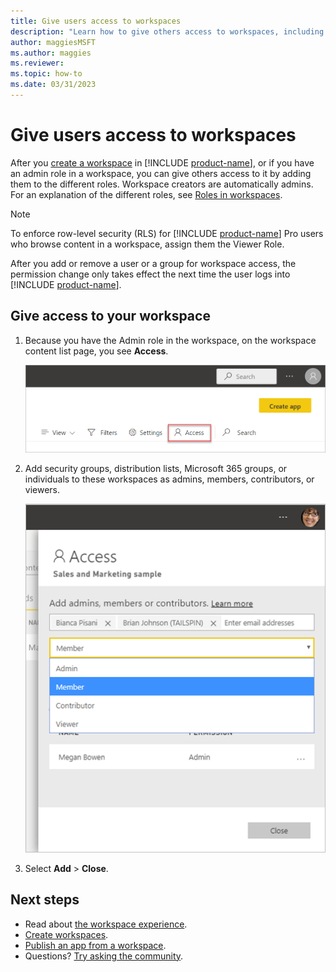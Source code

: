 ```yaml
---
title: Give users access to workspaces
description: "Learn how to give others access to workspaces, including collections of dashboards, reports, and paginated reports built to deliver key metrics for your organization."
author: maggiesMSFT
ms.author: maggies
ms.reviewer: 
ms.topic: how-to
ms.date: 03/31/2023
---
```

# Give users access to workspaces

After you [create a workspace](create-workspaces.md) in [!INCLUDE [product-name](../includes/product-name.md)], or if you have an admin role in a workspace, you can give others access to it by adding them to the different roles. Workspace creators are automatically admins. For an explanation of the different roles, see [Roles in workspaces](roles-workspaces.md).

> [!NOTE]
> To enforce row-level security (RLS) for [!INCLUDE [product-name](../includes/product-name.md)] Pro users who browse content in a workspace, assign them the Viewer Role.
> 
> After you add or remove a user or a group for workspace access, the permission change only takes effect the next time the user logs into [!INCLUDE [product-name](../includes/product-name.md)].

## Give access to your workspace

1. Because you have the Admin role in the workspace, on the workspace content list page, you see **Access**.

    ![Screenshot that shows the Workspaces content list.](media/create-workspaces/power-bi-workspace-access-icon.png)

1. Add security groups, distribution lists, Microsoft 365 groups, or individuals to these workspaces as admins, members, contributors, or viewers. 

    ![Screenshot that shows how to add members, admins, contributors to a workspace.](media/create-workspaces/power-bi-workspace-add-members.png)

1. Select **Add** > **Close**.

## Next steps

* Read about [the workspace experience](workspaces.md).
* [Create workspaces](create-workspaces.md).
* [Publish an app from a workspace](/power-bi/collaborate-share/service-create-distribute-apps).
* Questions? [Try asking the community](https://community.powerbi.com/).
